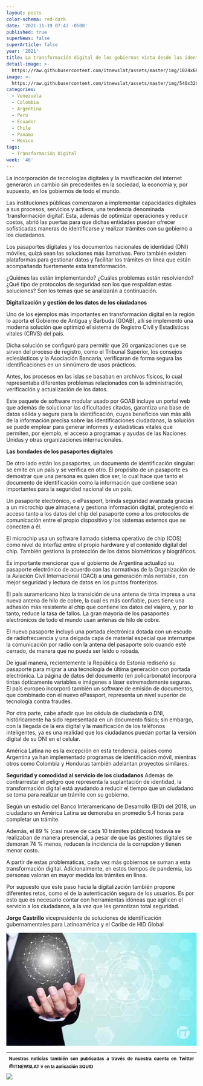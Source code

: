 ```yaml
---
layout: posts
color-schema: red-dark
date: '2021-11-19 07:43 -0500'
published: true
superNews: false
superArticle: false
year: '2021'
title: La transformación digital de los gobiernos vista desde las identidades seguras
detail-image: >-
  https://raw.githubusercontent.com/itnewslat/assets/master/img/1024x680/TransformacionDigital-g.jpg
image: >-
  https://raw.githubusercontent.com/itnewslat/assets/master/img/540x320/TransformacionDigital-p.jpg
categories:
  - Venezuela
  - Colombia
  - Argentina
  - Perú
  - Ecuador
  - Chile
  - Panama
  - Mexico
tags:
  - Transformación Digital
week: '46'
---
```

La incorporación de tecnologías digitales y la masificación del internet generaron un cambio sin precedentes en la sociedad, la economía y, por supuesto, en los gobiernos de todo el mundo.

Las instituciones públicas comenzaron a implementar capacidades digitales a sus procesos, servicios y activos, una tendencia denominada ‘transformación digital’. Esta, además de optimizar operaciones y reducir costos, abrió las puertas para que dichas entidades puedan ofrecer sofisticadas maneras de identificarse y realizar trámites con su gobierno a los ciudadanos.

Los pasaportes digitales y los documentos nacionales de identidad (DNI) móviles, quizá sean las soluciones más llamativas. Pero también existen plataformas para gestionar datos y facilitar los trámites en línea que están acompañando fuertemente esta transformación.

¿Quiénes las están implementando? ¿Cuáles problemas están resolviendo?  ¿Qué tipo de protocolos de seguridad son los que respaldan estas soluciones? Son los temas que se analizarán a continuación.

**Digitalización y gestión de los datos de los ciudadanos**

Uno de los ejemplos más importantes en transformación digital en la región lo aporta el Gobierno de Antigua y Barbuda (GOAB), allí se implementó una moderna solución que optimizó el sistema de Registro Civil y Estadísticas vitales (CRVS) del país.

Dicha solución se configuró para permitir que 26 organizaciones que se sirven del proceso de registro, como el Tribunal Superior, los consejos eclesiásticos y la Asociación Bancaria, verificaran de forma segura las identificaciones en un sinnúmero de usos prácticos.

Antes, los procesos en las islas se basaban en archivos físicos, lo cual representaba diferentes problemas relacionados con la administración, verificación y actualización de los datos.

Este paquete de software modular usado por GOAB incluye un portal web que además de solucionar las dificultades citadas, garantiza una  base de datos sólida y segura para la identificación, cuyos beneficios van más allá de la información precisa sobre las identificaciones ciudadanas, la solución se puede emplear para generar informes y estadísticas vitales que permiten, por ejemplo, el acceso a programas y ayudas de las Naciones Unidas y otras organizaciones internacionales.

**Las bondades de los pasaportes digitales**

De otro lado están los pasaportes, un documento de identificación singular: se emite en un país y se verifica en otro. El propósito de un pasaporte es demostrar que una persona es quien dice ser, lo cual hace que tanto el documento de identificación como la información que contiene sean importantes para la seguridad nacional de un país.

Un pasaporte electrónico, o ePassport, brinda seguridad avanzada gracias a un microchip que almacena y gestiona información digital, protegiendo el acceso tanto a los datos del chip del pasaporte como a los protocolos de comunicación entre el propio dispositivo y los sistemas externos que se conecten a él.

El microchip usa un software llamado sistema operativo de chip (COS) como nivel de interfaz entre el propio hardware y el contenido digital del chip. También gestiona la protección de los datos biométricos y biográficos.
 

Es importante mencionar que el gobierno de Argentina actualizó su pasaporte electrónico de acuerdo con las normativas de la Organización de la Aviación Civil Internacional (OACI) a una generación más rentable, con mejor seguridad y lectura de datos en los puntos fronterizos.

El país suramericano hizo la transición de una antena de tinta impresa a una nueva antena de hilo de cobre, la cual es más confiable, pues tiene una adhesión más resistente al chip que contiene los datos del viajero, y, por lo tanto, reduce la tasa de fallos. La gran mayoría de los pasaportes electrónicos de todo el mundo usan antenas de hilo de cobre.

El nuevo pasaporte incluyó una portada electrónica dotada con un escudo de radiofrecuencia y una delgada capa de material especial que interrumpe la comunicación por radio con la antena del pasaporte solo cuando esté cerrado, de manera que no pueda ser leído o robada. 

De igual manera, recientemente la República de Estonia rediseñó su pasaporte para migrar a una tecnología de última generación con portada electrónica. La página de datos del documento (en policarbonato) incorpora tintas ópticamente variables e imágenes a láser extremadamente seguras.
El país europeo incorporó también un software de emisión de documentos, que combinado con el nuevo ePassport, representa un nivel superior de tecnología contra fraudes. 

Por otra parte, cabe añadir que las cédula de ciudadanía o DNI, históricamente ha sido representada en un documento físico; sin embargo, con la llegada de la era digital y la masificación de los teléfonos inteligentes, ya es una realidad que los ciudadanos puedan portar la versión digital de su DNI en el celular.

América Latina no es la excepción en esta tendencia, países como Argentina ya han implementado programas de identificación móvil, mientras otros como Colombia y Honduras también adelantan proyectos similares.

**Seguridad y comodidad al servicio de los ciudadanos**
Además de contrarrestar el peligro que representa la suplantación de identidad, la transformación digital está ayudando a reducir el tiempo que un ciudadano se toma para realizar un trámite con su gobierno.

Según un estudio del Banco Interamericano de Desarrollo (BID) del 2018, un ciudadano en América Latina se demoraba en promedio 5.4 horas para completar un trámite.

Además, el 89 % (casi nueve de cada 10 trámites públicos) todavía se realizaban de manera presencial, a pesar de que las gestiones digitales se demoran 74 % menos, reducen la incidencia de la corrupción y tienen menor costo. 

A partir de estas problemáticas, cada vez más gobiernos se suman a esta transformación digital. Adicionalmente, en estos tiempos de pandemia, las personas valoran en mayor medida los trámites en línea.

Por supuesto que este paso hacia la digitalización también propone diferentes retos, como el de la autenticación segura de los usuarios. Es por esto que es necesario contar con herramientas idóneas que agilicen el servicio a los ciudadanos, a la vez que les garantizan total seguridad. 

**Jorge Castrillo**
vicepresidente de soluciones de identificación gubernamentales para Latinoamérica y el Caribe de HID Global 

![](https://raw.githubusercontent.com/itnewslat/assets/master/img/540x320/TransformacionDigital-p.jpg)

<table style="height: 42px;" width="569">
<tbody>
<tr>
<td style="text-align: justify;"><sub><strong>Nuestras noticias también son publicadas a través de nuestra cuenta en Twitter <a href="https://twitter.com/itnewslat?lang=es">@ITNEWSLAT</a> y en la aplicación <a href="https://squidapp.co/en/">SQUID</a></strong></sub></td>
</tr>
</tbody>
</table>

<img src="https://tracker.metricool.com/c3po.jpg?hash=56f88a41e39ab42c063cc51676587a04"/>